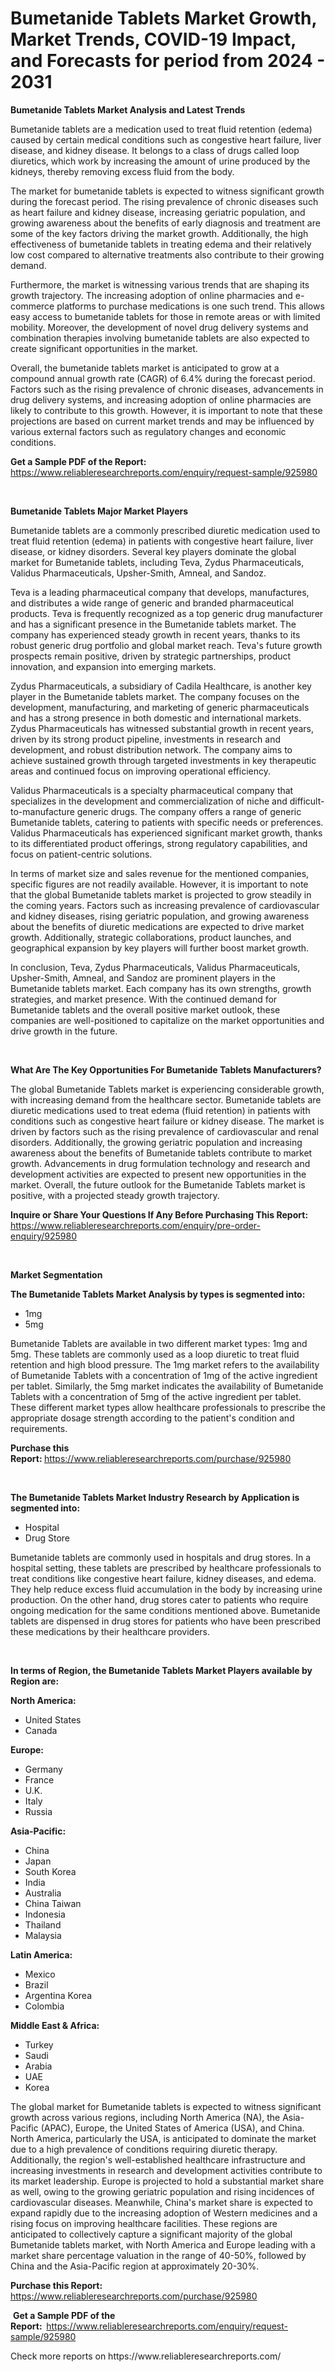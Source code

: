 <p><h1>Bumetanide Tablets Market Growth, Market Trends, COVID-19 Impact, and Forecasts for period from 2024 - 2031</h1></p><p><strong>Bumetanide Tablets Market Analysis and Latest Trends</strong></p>
<p><p>Bumetanide tablets are a medication used to treat fluid retention (edema) caused by certain medical conditions such as congestive heart failure, liver disease, and kidney disease. It belongs to a class of drugs called loop diuretics, which work by increasing the amount of urine produced by the kidneys, thereby removing excess fluid from the body.</p><p>The market for bumetanide tablets is expected to witness significant growth during the forecast period. The rising prevalence of chronic diseases such as heart failure and kidney disease, increasing geriatric population, and growing awareness about the benefits of early diagnosis and treatment are some of the key factors driving the market growth. Additionally, the high effectiveness of bumetanide tablets in treating edema and their relatively low cost compared to alternative treatments also contribute to their growing demand.</p><p>Furthermore, the market is witnessing various trends that are shaping its growth trajectory. The increasing adoption of online pharmacies and e-commerce platforms to purchase medications is one such trend. This allows easy access to bumetanide tablets for those in remote areas or with limited mobility. Moreover, the development of novel drug delivery systems and combination therapies involving bumetanide tablets are also expected to create significant opportunities in the market.</p><p>Overall, the bumetanide tablets market is anticipated to grow at a compound annual growth rate (CAGR) of 6.4% during the forecast period. Factors such as the rising prevalence of chronic diseases, advancements in drug delivery systems, and increasing adoption of online pharmacies are likely to contribute to this growth. However, it is important to note that these projections are based on current market trends and may be influenced by various external factors such as regulatory changes and economic conditions.</p></p>
<p><strong>Get a Sample PDF of the Report:&nbsp;</strong> <a href="https://www.reliableresearchreports.com/enquiry/request-sample/925980">https://www.reliableresearchreports.com/enquiry/request-sample/925980</a></p>
<p>&nbsp;</p>
<p><strong>Bumetanide Tablets Major Market Players</strong></p>
<p><p>Bumetanide tablets are a commonly prescribed diuretic medication used to treat fluid retention (edema) in patients with congestive heart failure, liver disease, or kidney disorders. Several key players dominate the global market for Bumetanide tablets, including Teva, Zydus Pharmaceuticals, Validus Pharmaceuticals, Upsher-Smith, Amneal, and Sandoz. </p><p>Teva is a leading pharmaceutical company that develops, manufactures, and distributes a wide range of generic and branded pharmaceutical products. Teva is frequently recognized as a top generic drug manufacturer and has a significant presence in the Bumetanide tablets market. The company has experienced steady growth in recent years, thanks to its robust generic drug portfolio and global market reach. Teva's future growth prospects remain positive, driven by strategic partnerships, product innovation, and expansion into emerging markets.</p><p>Zydus Pharmaceuticals, a subsidiary of Cadila Healthcare, is another key player in the Bumetanide tablets market. The company focuses on the development, manufacturing, and marketing of generic pharmaceuticals and has a strong presence in both domestic and international markets. Zydus Pharmaceuticals has witnessed substantial growth in recent years, driven by its strong product pipeline, investments in research and development, and robust distribution network. The company aims to achieve sustained growth through targeted investments in key therapeutic areas and continued focus on improving operational efficiency.</p><p>Validus Pharmaceuticals is a specialty pharmaceutical company that specializes in the development and commercialization of niche and difficult-to-manufacture generic drugs. The company offers a range of generic Bumetanide tablets, catering to patients with specific needs or preferences. Validus Pharmaceuticals has experienced significant market growth, thanks to its differentiated product offerings, strong regulatory capabilities, and focus on patient-centric solutions.</p><p>In terms of market size and sales revenue for the mentioned companies, specific figures are not readily available. However, it is important to note that the global Bumetanide tablets market is projected to grow steadily in the coming years. Factors such as increasing prevalence of cardiovascular and kidney diseases, rising geriatric population, and growing awareness about the benefits of diuretic medications are expected to drive market growth. Additionally, strategic collaborations, product launches, and geographical expansion by key players will further boost market growth.</p><p>In conclusion, Teva, Zydus Pharmaceuticals, Validus Pharmaceuticals, Upsher-Smith, Amneal, and Sandoz are prominent players in the Bumetanide tablets market. Each company has its own strengths, growth strategies, and market presence. With the continued demand for Bumetanide tablets and the overall positive market outlook, these companies are well-positioned to capitalize on the market opportunities and drive growth in the future.</p></p>
<p>&nbsp;</p>
<p><strong>What Are The Key Opportunities For Bumetanide Tablets Manufacturers?</strong></p>
<p><p>The global Bumetanide Tablets market is experiencing considerable growth, with increasing demand from the healthcare sector. Bumetanide tablets are diuretic medications used to treat edema (fluid retention) in patients with conditions such as congestive heart failure or kidney disease. The market is driven by factors such as the rising prevalence of cardiovascular and renal disorders. Additionally, the growing geriatric population and increasing awareness about the benefits of Bumetanide tablets contribute to market growth. Advancements in drug formulation technology and research and development activities are expected to present new opportunities in the market. Overall, the future outlook for the Bumetanide Tablets market is positive, with a projected steady growth trajectory.</p></p>
<p><strong>Inquire or Share Your Questions If Any Before Purchasing This Report:</strong> <a href="https://www.reliableresearchreports.com/enquiry/pre-order-enquiry/925980">https://www.reliableresearchreports.com/enquiry/pre-order-enquiry/925980</a></p>
<p>&nbsp;</p>
<p><strong>Market Segmentation</strong></p>
<p><strong>The Bumetanide Tablets Market Analysis by types is segmented into:</strong></p>
<p><ul><li>1mg</li><li>5mg</li></ul></p>
<p><p>Bumetanide Tablets are available in two different market types: 1mg and 5mg. These tablets are commonly used as a loop diuretic to treat fluid retention and high blood pressure. The 1mg market refers to the availability of Bumetanide Tablets with a concentration of 1mg of the active ingredient per tablet. Similarly, the 5mg market indicates the availability of Bumetanide Tablets with a concentration of 5mg of the active ingredient per tablet. These different market types allow healthcare professionals to prescribe the appropriate dosage strength according to the patient's condition and requirements.</p></p>
<p><strong>Purchase this Report:&nbsp;</strong><a href="https://www.reliableresearchreports.com/purchase/925980">https://www.reliableresearchreports.com/purchase/925980</a></p>
<p>&nbsp;</p>
<p><strong>The Bumetanide Tablets Market Industry Research by Application is segmented into:</strong></p>
<p><ul><li>Hospital</li><li>Drug Store</li></ul></p>
<p><p>Bumetanide tablets are commonly used in hospitals and drug stores. In a hospital setting, these tablets are prescribed by healthcare professionals to treat conditions like congestive heart failure, kidney diseases, and edema. They help reduce excess fluid accumulation in the body by increasing urine production. On the other hand, drug stores cater to patients who require ongoing medication for the same conditions mentioned above. Bumetanide tablets are dispensed in drug stores for patients who have been prescribed these medications by their healthcare providers.</p></p>
<p>&nbsp;</p>
<p><strong>In terms of Region, the Bumetanide Tablets Market Players available by Region are:</strong></p>
<p>
    <p> <strong> North America: </strong>
        <ul>
            <li>United States</li>
            <li>Canada</li>
        </ul>
        </p> 
    <p> <strong> Europe: </strong>
        <ul>
            <li>Germany</li>
            <li>France</li>
            <li>U.K.</li>
            <li>Italy</li>
            <li>Russia</li>
        </ul>
        </p> 
    <p> <strong> Asia-Pacific: </strong>
        <ul>
            <li>China</li>
            <li>Japan</li>
            <li>South Korea</li>
            <li>India</li>
            <li>Australia</li>
            <li>China Taiwan</li>
            <li>Indonesia</li>
            <li>Thailand</li>
            <li>Malaysia</li>
        </ul>
        </p> 
    <p> <strong> Latin America: </strong>
        <ul>
            <li>Mexico</li>
            <li>Brazil</li>
            <li>Argentina Korea</li>
            <li>Colombia</li>
        </ul>
        </p> 
    <p> <strong> Middle East & Africa: </strong>
        <ul>
            <li>Turkey</li>
            <li>Saudi</li>
            <li>Arabia</li>
            <li>UAE</li>
            <li>Korea</li>
        </ul>
    </p>
    </p>
<p><p>The global market for Bumetanide tablets is expected to witness significant growth across various regions, including North America (NA), the Asia-Pacific (APAC), Europe, the United States of America (USA), and China. North America, particularly the USA, is anticipated to dominate the market due to a high prevalence of conditions requiring diuretic therapy. Additionally, the region's well-established healthcare infrastructure and increasing investments in research and development activities contribute to its market leadership. Europe is projected to hold a substantial market share as well, owing to the growing geriatric population and rising incidences of cardiovascular diseases. Meanwhile, China's market share is expected to expand rapidly due to the increasing adoption of Western medicines and a rising focus on improving healthcare facilities. These regions are anticipated to collectively capture a significant majority of the global Bumetanide tablets market, with North America and Europe leading with a market share percentage valuation in the range of 40-50%, followed by China and the Asia-Pacific region at approximately 20-30%.</p></p>
<p><strong>Purchase this Report: </strong><a href="https://www.reliableresearchreports.com/purchase/925980">https://www.reliableresearchreports.com/purchase/925980</a></p>
<p>&nbsp;<strong>Get a Sample PDF of the Report:&nbsp;&nbsp;</strong><a href="https://www.reliableresearchreports.com/enquiry/request-sample/925980">https://www.reliableresearchreports.com/enquiry/request-sample/925980</a></p>
<p><strong></strong></p>
<p>Check more reports on https://www.reliableresearchreports.com/</p>